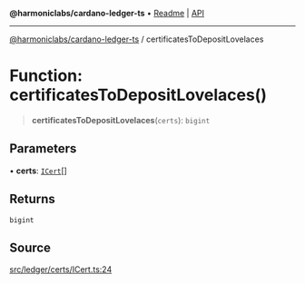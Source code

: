 **@harmoniclabs/cardano-ledger-ts** • [Readme](../README.md) \| [API](../globals.md)

***

[@harmoniclabs/cardano-ledger-ts](../README.md) / certificatesToDepositLovelaces

# Function: certificatesToDepositLovelaces()

> **certificatesToDepositLovelaces**(`certs`): `bigint`

## Parameters

• **certs**: [`ICert`](../interfaces/ICert.md)[]

## Returns

`bigint`

## Source

[src/ledger/certs/ICert.ts:24](https://github.com/HarmonicLabs/cardano-ledger-ts/blob/d1659b0/src/ledger/certs/ICert.ts#L24)
